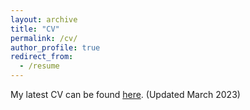 ```yaml
---
layout: archive
title: "CV"
permalink: /cv/
author_profile: true
redirect_from:
  - /resume
---
```


My latest CV can be found [here](http://greglanzalotto.github.io/files/Greg_Lanzalotto_CV.pdf). (Updated March 2023)
